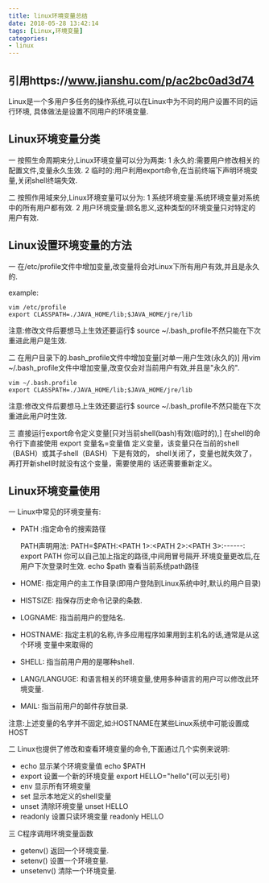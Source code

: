 ```yaml
---
title: linux环境变量总结
date: 2018-05-28 13:42:14
tags: [Linux,环境变量]
categories: 
- linux
---
```


## 引用https://www.jianshu.com/p/ac2bc0ad3d74

Linux是一个多用户多任务的操作系统,可以在Linux中为不同的用户设置不同的运行环境,
具体做法是设置不同用户的环境变量.

## Linux环境变量分类

一 按照生命周期来分,Linux环境变量可以分为两类:
1 永久的:需要用户修改相关的配置文件,变量永久生效.
2 临时的:用户利用export命令,在当前终端下声明环境变量,关闭shell终端失效.

二 按照作用域来分,Linux环境变量可以分为:
1 系统环境变量:系统环境变量对系统中的所有用户都有效.
2 用户环境变量:顾名思义,这种类型的环境变量只对特定的用户有效.

## Linux设置环境变量的方法

一 在/etc/profile文件中增加变量,改变量将会对Linux下所有用户有效,并且是永久的.

example:

    vim /etc/profile    
    export CLASSPATH=./JAVA_HOME/lib;$JAVA_HOME/jre/lib
    
注意:修改文件后要想马上生效还要运行$ source ~/.bash_profile不然只能在下次
重进此用户是生效.

二 在用户目录下的.bash_profile文件中增加变量[对单一用户生效(永久的)]
用vim ~/.bash_profile文件中增加变量,改变仅会对当前用户有效,并且是"永久的".

    vim ~/.bash.profile
    export CLASSPATH=./JAVA_HOME/lib;$JAVA_HOME/jre/lib
注意:修改文件后要想马上生效还要运行$ source ~/.bash_profile不然只能在下次
重进此用户时生效.

三 直接运行export命令定义变量[只对当前shell(bash)有效(临时的),]
在shell的命令行下直接使用   export 变量名=变量值
定义变量，该变量只在当前的shell（BASH）或其子shell（BASH）下是有效的，
shell关闭了，变量也就失效了，再打开新shell时就没有这个变量，需要使用的
话还需要重新定义。

## Linux环境变量使用

一 Linux中常见的环境变量有:

* PATH :指定命令的搜索路径

    
    PATH声明用法:
    PATH=$PATH:<PATH 1>:<PATH 2>:<PATH 3>:------:<PATH n>
    export PATH
    你可以自己加上指定的路径,中间用冒号隔开.环境变量更改后,在用户下次登录时生效.
    echo $path 查看当前系统path路径
    
* HOME: 指定用户的主工作目录(即用户登陆到Linux系统中时,默认的用户目录)    
* HISTSIZE: 指保存历史命令记录的条数.
* LOGNAME: 指当前用户的登陆名.
* HOSTNAME: 指定主机的名称,许多应用程序如果用到主机名的话,通常是从这个环境
变量中来取得的
* SHELL: 指当前用户用的是哪种shell.
* LANG/LANGUGE: 和语言相关的环境变量,使用多种语言的用户可以修改此环境变量.
* MAIL: 指当前用户的邮件存放目录.

注意:上述变量的名字并不固定,如:HOSTNAME在某些Linux系统中可能设置成HOST

二 Linux也提供了修改和查看环境变量的命令,下面通过几个实例来说明:

* echo 显示某个环境变量值 echo $PATH
* export 设置一个新的环境变量 export HELLO="hello"(可以无引号)
* env 显示所有环境变量
* set 显示本地定义的shell变量
* unset 清除环境变量 unset HELLO
* readonly 设置只读环境变量 readonly HELLO

三 C程序调用环境变量函数

* getenv() 返回一个环境变量.
* setenv() 设置一个环境变量.
* unsetenv() 清除一个环境变量.

    
    
